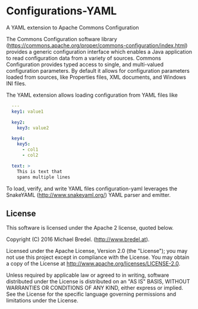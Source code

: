 # Configurations-YAML
A YAML extension to Apache Commons Configuration

The Commons Configuration software library (https://commons.apache.org/proper/commons-configuration/index.html) provides a generic configuration interface which enables a Java application to read configuration data from a variety of sources. Commons Configuration provides typed access to single, and multi-valued configuration parameters. By default it allows for configuration parameters loaded from sources, like Properties files, XML documents, and Windows INI files. 

The YAML extension allows loading configuration from YAML files like

```YAML
  ---
  key1: value1

  key2:
    key3: value2

  key4:
    key5:
      - col1
      - col2  

  text: >
    This is text that
    spans multiple lines
```


To load, verify, and write YAML files configuration-yaml leverages the SnakeYAML (http://www.snakeyaml.org/) YAML parser and emitter.

## License
This software is licensed under the Apache 2 license, quoted below.

Copyright (C) 2016 Michael Bredel. (http://www.bredel.at).

Licensed under the Apache License, Version 2.0 (the "License"); you may not use this project except in compliance with the License. You may obtain a copy of the License at http://www.apache.org/licenses/LICENSE-2.0.

Unless required by applicable law or agreed to in writing, software distributed under the License is distributed on an "AS IS" BASIS, WITHOUT WARRANTIES OR CONDITIONS OF ANY KIND, either express or implied. See the License for the specific language governing permissions and limitations under the License.
